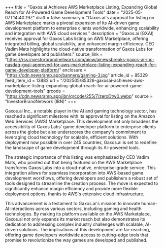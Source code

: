 +++
title = "Gaxos.ai Achieves AWS Marketplace Listing, Expanding Global Reach for AI-Powered Game Development Tools"
date = "2025-05-07T14:40:19Z"
draft = false
summary = "Gaxos.ai's approval for listing on AWS Marketplace marks a pivotal expansion of its AI-driven game development platform to enterprise clients worldwide, enhancing scalability and integration with AWS cloud services."
description = "Gaxos.ai (GXAI) receives approval for Gaxos Labs listing on AWS Marketplace, offering integrated billing, global scalability, and enhanced margin efficiency. CEO Vadim Mats highlights the cloud-native transformation of Gaxos Labs for game developers and publishers."
source_link = "https://rss.investorbrandnetwork.com/ainw/ainewsbreaks-gaxos-ai-inc-nasdaq-gxai-approved-for-aws-marketplace-listing-expanding-reach-for-game-developer-platform/"
enclosure = "https://cdn.newsramp.app/banners/gaming-3.jpg"
article_id = 85329
feed_item_id = 13882
url = "/202505/85329-gaxosai-achieves-aws-marketplace-listing-expanding-global-reach-for-ai-powered-game-development-tools"
qrcode = "https://cdn.newsramp.app/ibn/qrcode/255/7/zeroDtw0.webp"
source = "InvestorBrandNetwork (IBN)"
+++

<p>Gaxos.ai Inc., a notable player in the AI and gaming technology sector, has reached a significant milestone with its approval for listing on the Amazon Web Services (AWS) Marketplace. This development not only broadens the accessibility of Gaxos Labs' game developer platform to enterprise clients across the globe but also underscores the company's commitment to leveraging cloud technology for scalable, efficient solutions. With deployment now possible in over 245 countries, Gaxos.ai is set to redefine the landscape of game development through its AI-powered tools.</p><p>The strategic importance of this listing was emphasized by CEO Vadim Mats, who pointed out that being featured on the AWS Marketplace transforms Gaxos Labs into a cloud-native, enterprise-grade service. This integration allows for seamless incorporation into AWS-based game development workflows, offering developers and publishers a robust set of tools designed to streamline the creation process. The move is expected to significantly enhance margin efficiency and provide more flexible deployment options, thanks to AWS's extensive cloud infrastructure.</p><p>This advancement is a testament to Gaxos.ai's mission to innovate human-AI interactions across various sectors, including gaming and health technologies. By making its platform available on the AWS Marketplace, Gaxos.ai not only expands its market reach but also demonstrates its dedication to addressing complex industry challenges with scalable, AI-driven solutions. The implications of this development are far-reaching, offering game developers worldwide access to cutting-edge tools that promise to revolutionize the way games are developed and published.</p>